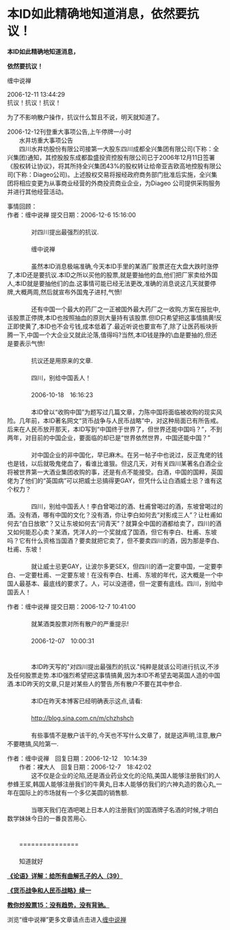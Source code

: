 本ID如此精确地知道消息，依然要抗议！
====

			

                                              

**本ID如此精确地知道消息，**

**依然要抗议！**

                                              

缠中说禅  
  
2006-12-11 13:44:29  
抗议！抗议！抗议！  
  
为了不影响散户操作，抗议什么暂且不说，明天就知道了。

2006-12-12刊登重大事项公告,上午停牌一小时  
　　水井坊重大事项公告  
　　四川水井坊股份有限公司接第一大股东四川成都全兴集团有限公司(下称：全兴集团)通知，其控股股东成都盈盛投资控股有限公司已于2006年12月11日签署《股权转让协议》，将其所持全兴集团43%的股权转让给帝亚吉欧高地控股有限公司(下称：Diageo公司)。上述股权交易将报经政府商务部门批准后实施，全兴集团将相应变更为从事商业经营的外商投资商业企业，为Diageo 公司提供采购服务并进行其他经营活动。

事情回顾：  
作者：缠中说禅 提交日期：2006-12-6 15:16:00  
　　  
　　　　对四川提出最强烈的抗议.  
　　　　  
　　　　缠中说禅  
　　　　  
　　　　虽然本ID消息极端准确,今天本ID手里的某酒厂股票还在大盘大跌时涨停了,本ID还是要抗议.本ID之所以买他的股票,就是要抽他的血,他们把厂家卖给外国人,本ID就是要抽他们的血.这事情可能已经无法更改,准确的消息说这几天就要停牌,大概两周,然后就宣布外国鬼子进村,气愤!  
　　　　  
　　　　还有中国一个最大的药厂之一正被国外最大药厂之一收购,方案在报批中,该股票正停牌,本ID也按照抽血的原则大量持有该股票.但ID只希望把这事情搞黄!反正即使黄了,本ID也不会亏钱,成本低着了.最近听说也要宣布了,除了让医药板块折腾一下,中国一个大企业又就此沦落,值得吗?当然,本ID钱是挣的\血是要抽的,但还是要表示气愤!  
　　　　  
　　　　抗议还是用原来的文章.  
　　　　  
　　　　四川，别给中国丢人！  
　　　　  
　　　　2006-10-18　16:16:23  
　　　　  
　　　　本ID曾以“收购中国”为题写过几篇文章，力陈中国将面临被收购的现实风险。几年前，本ID著名网文“货币战争与人民币战略”中，对这种局面已有所告戒。后来在人民币放开那天，本ID写到“中国终于世界了，但世界还能中国吗？”，不到两年，对目前的中国企业，要面临的却已是“世界依然世界，中国还能中国？”  
　　　　  
　　　　对中国企业的非中国化，早已麻木。在另一帖子中也说过，反正鬼佬的钱也是钱，以后就吸鬼佬血了，看谁比谁狠。但这几天，对有关四川某著名白酒企业将被世界第一大酒业集团收购的事，还是有点不能接受。白酒，中国的国粹，英国佬为了他们的“英国病”可以把威士忌搞得更GAY，但凭什么让白酒威士忌？谁有这个权力？  
　　　　  
　　　　四川，别给中国丢人！李白曾喝过的酒、杜甫曾喝过的酒，东坡曾喝过的酒。没有酒，哪有中国的文化？没有酒，你让李白如何去“对影成三人”？让杜甫如何去“白日放歌”？又让东坡如何去“问青天”？就算全中国的酒都给卖了，四川的酒又如何能忍心卖？某酒，凭洋人的一个奖就成了国酒，但它有李白、杜甫、东坡吗？它有什么资格当国酒？要卖就把它卖了，但不要卖四川的酒，因为那是李白、杜甫、东坡！  
　　　　  
　　　　就让威士忌更GAY，让波尔多更SEX，但四川的酒一定要中国，一定要李白、一定要杜甫、一定要东坡！在没有李白、杜甫、东坡的年代，这大概是一个中国人最基本、最底线的要求了。人，可以没道德，但一定要有底线。四川，别给中国丢人！  
  
作者：缠中说禅 提交日期：2006-12-7 10:41:00  
　　  
　　　　就某酒类股票对所有散户的严重提示!  
　　　　  
　　　　2006-12-07　10:00:31  
　　　　  
　　　　  
　　　　本ID昨天写的"对四川提出最强烈的抗议."纯粹是就该公司进行抗议,不涉及任何股票走势.本ID强烈希望把这事情搞黄,因为本ID不希望去喝英国人造的中国酒.本ID昨天的文章,只是对某些人的警告,所有散户不要在其中参合.  
　　　　  
　　　　本ID在昨天本博客已经明确表示这点,请看:  
　　　　  
　　　　http://blog.sina.com.cn/m/chzhshch  
　　　　  
　　　　有些事情不是散户该干的,今天也不写什么文章了，就是这声明,注意,散户不要瞎搞,风险第一.  
  
作者：缠中说禅　回复日期：2006-12-12　10:14:39　  
　　作者：裸大人　回复日期：2006-12-7　18:42:02　  
　　　　这不仅是企业的沦陷,还是酒业药业文化的沦陷,美国人能够注册我们的人参蜂王浆,韩国人能够注册我们的牛黄丸,日本人能够仿我们的六神丸造的救心丸,一年在国际上的市场就有一个多亿美圆的销售额.  
　　　　  
　　　　当哪天我们在酒吧喝上日本人的注册我们的国酒牌子名酒的时候,才明白数学妹妹今日的一番良苦用心.  
　　  
　　  
　　===============  
　　  
　　知道就好  
  


[**《论语》详解：给所有曲解孔子的人（39）**](http://blog.sina.com.cn/u/486e105c010007kj)

[**《货币战争和人民币战略》续一**](http://blog.sina.com.cn/u/486e105c010007l2)

[](http://blog.sina.com.cn/u/486e105c0100073t)

[**教你炒股票15：没有趋势，没有背驰。**](http://blog.sina.com.cn/u/486e105c010007j8)[](http://blog.sina.com.cn/u/486e105c010007ee)

[](http://blog.sina.com.cn/u/486e105c0100075q)

浏览“缠中说禅”更多文章请点击进入[缠中说禅](http://blog.sina.com.cn/m/chzhshch)
